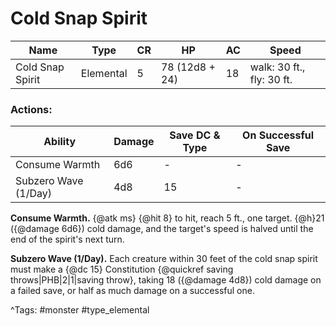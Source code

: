 # Cold Snap Spirit

| Name | Type | CR | HP | AC | Speed |
|------|------|----|----|----|-------|
| Cold Snap Spirit | Elemental | 5 | 78 (12d8 + 24) | 18 | walk: 30 ft., fly: 30 ft. |

### Actions:

| Ability | Damage | Save DC & Type | On Successful Save |
|---------|--------|----------------|--------------------|
| Consume Warmth | 6d6 | - | - |
| Subzero Wave (1/Day) | 4d8 | 15 | - |


**Consume Warmth.** {@atk ms} {@hit 8} to hit, reach 5 ft., one target. {@h}21 ({@damage 6d6}) cold damage, and the target's speed is halved until the end of the spirit's next turn.

**Subzero Wave (1/Day).** Each creature within 30 feet of the cold snap spirit must make a {@dc 15} Constitution {@quickref saving throws|PHB|2|1|saving throw}, taking 18 ({@damage 4d8}) cold damage on a failed save, or half as much damage on a successful one.

^Tags: #monster #type_elemental